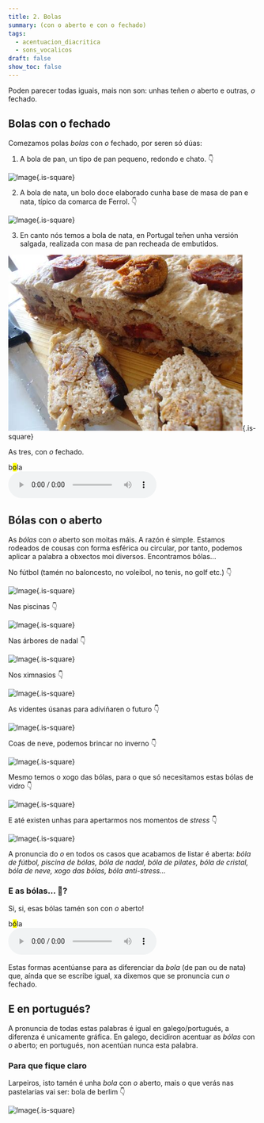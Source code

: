 ```yaml
---
title: 2. Bolas
summary: (con o aberto e con o fechado)
tags:
  - acentuacion_diacritica
  - sons_vocalicos
draft: false
show_toc: false
---
```

Poden parecer todas iguais, mais non son: unhas teñen *o* aberto e outras, *o* fechado.

## Bolas con o fechado

Comezamos polas *bolas* con *o* fechado, por seren só dúas:

1. A bola de pan, un tipo de pan pequeno, redondo e chato. 👇

![Image](/img/bola_pan.jpg){.is-square}

2. A bola de nata, un bolo doce elaborado cunha base de masa de pan e nata, típico da comarca de Ferrol. 👇

![Image](/img/bola_nata.jpg){.is-square}

3. En canto nós temos a bola de nata, en Portugal teñen unha versión salgada, realizada con masa de pan recheada de embutidos.

![Image](/img/bola_portuguesa.jpg){.is-square}

As tres, con *o* fechado.

b<mark>o</mark>la <br>
<audio src="https://ilg.usc.es/pronuncia/mp3/b/1459.mp3" controls> </audio> 

## Bólas con o aberto

As *bólas* con *o* aberto son moitas máis. A razón é simple. Estamos rodeados de cousas con forma esférica ou circular, por tanto, podemos aplicar a palabra a obxectos moi diversos. Encontramos bólas... 

No fútbol (tamén no baloncesto, no voleibol, no tenis, no golf etc.) 👇

![Image](/img/bola_futebol.jpg){.is-square}

Nas piscinas 👇

![Image](/img/piscina_de_bolas.jpg){.is-square}

Nas árbores de nadal 👇

![Image](/img/bola_natal_2.jpg){.is-square}

Nos ximnasios 👇

![Image](/img/bola_pilates.jpg){.is-square}

As videntes úsanas para adiviñaren o futuro 👇

![Image](/img/bola_de_cristal.jpg){.is-square}

Coas de neve, podemos brincar no inverno 👇

![Image](/img/bola_neve.jpg){.is-square}

Mesmo temos o xogo das bólas, para o que só necesitamos estas bólas de vidro 👇

![Image](/img/bolas_2.jpg){.is-square}

E até existen unhas para apertarmos nos momentos de *stress* 👇

![Image](/img/bola_anti_stress_1.jpg){.is-square}

A pronuncia do *o* en todos os casos que acabamos de listar é aberta: *bóla de fútbol, piscina de bólas, bóla de nadal, bóla de pilates, bóla de cristal, bóla de neve, xogo das bólas, bóla anti-stress...* 

### E as bólas... 🤭? 

Si, si, esas bólas tamén son con *o* aberto! 

b<mark>ó</mark>la <br>
<audio src="https://ilg.usc.es/pronuncia/mp3/b/1460.mp3" controls> </audio>

Estas formas acentúanse para as diferenciar da *bola* (de pan ou de nata) que, aínda que se escribe igual, xa dixemos que se pronuncia cun *o* fechado. 

## E en portugués?

A pronuncia de todas estas palabras é igual en galego/portugués, a diferenza é unicamente gráfica. En galego, decidiron acentuar as *bólas* con *o* aberto; en portugués, non acentúan nunca esta palabra. 

### Para que fique claro 

Larpeiros, isto tamén é unha *bola* con *o* aberto, mais o que verás nas pastelarías vai ser: bola de berlim 👇

![Image](/img/bola_berlim.jpg){.is-square}
